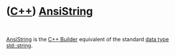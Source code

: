 
 

 

 

 

 

([C++](Cpp.md)) [AnsiString](CppAnsiString.md)
================================================

 

[AnsiString](CppAnsiString.md) is the [C++ Builder](CppBuilder.md)
equivalent of the standard [data type](CppDataType.md)
[std::string](CppStdString.md).

 

 

 

 

 

 


